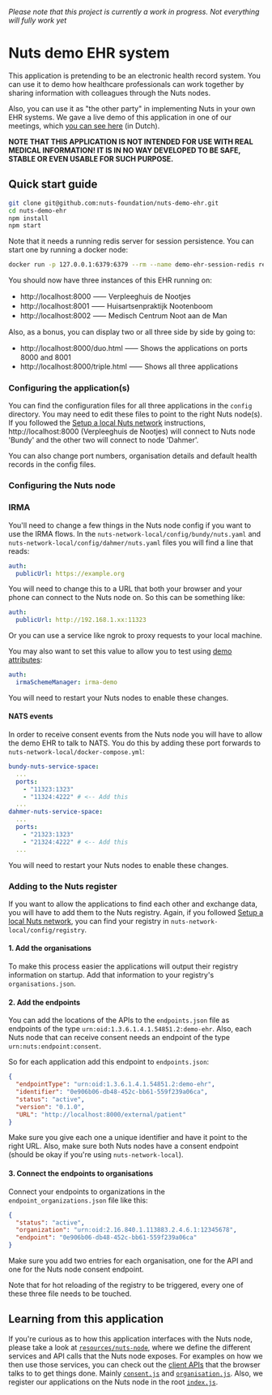 _Please note that this project is currently a work in progress. Not everything
will fully work yet_

# Nuts demo EHR system

This application is pretending to be an electronic health record system. You can
use it to demo how healthcare professionals can work together by sharing
information with colleagues through the Nuts nodes.

Also, you can use it as "the other party" in implementing Nuts in your own EHR
systems. We gave a live demo of this application in one of our meetings, which
[you can see here](https://www.youtube.com/watch?v=TONCu0AHPWs) (in Dutch).

**NOTE THAT THIS APPLICATION IS NOT INTENDED FOR USE WITH REAL MEDICAL
INFORMATION! IT IS IN NO WAY DEVELOPED TO BE SAFE, STABLE OR EVEN USABLE FOR
SUCH PURPOSE.**

## Quick start guide

```bash
git clone git@github.com:nuts-foundation/nuts-demo-ehr.git
cd nuts-demo-ehr
npm install
npm start
```

Note that it needs a running redis server for session persistence. You can start one by running a docker node:
```bash
docker run -p 127.0.0.1:6379:6379 --rm --name demo-ehr-session-redis redis
```

You should now have three instances of this EHR running on:

* http://localhost:8000 ⸺ Verpleeghuis de Nootjes
* http://localhost:8001 ⸺ Huisartsenpraktijk Nootenboom
* http://localhost:8002 ⸺ Medisch Centrum Noot aan de Man

Also, as a bonus, you can display two or all three side by side by going to:

* http://localhost:8000/duo.html ⸺ Shows the applications on ports 8000 and 8001
* http://localhost:8000/triple.html ⸺ Shows all three applications

### Configuring the application(s)

You can find the configuration files for all three applications in the `config`
directory. You may need to edit these files to point to the right Nuts node(s).
If you followed the [Setup a local Nuts network](https://nuts-documentation.readthedocs.io/en/latest/pages/getting_started/local_network.html#setup-a-local-nuts-network)
instructions, http://localhost:8000 (Verpleeghuis de Nootjes) will connect to Nuts
node 'Bundy' and the other two will connect to node 'Dahmer'.

You can also change port numbers, organisation details and default health
records in the config files.

### Configuring the Nuts node

### IRMA

You'll need to change a few things in the Nuts node config if you want to use
the IRMA flows. In the `nuts-network-local/config/bundy/nuts.yaml` and
`nuts-network-local/config/dahmer/nuts.yaml` files you will find a line that
reads:

```yaml
auth:
  publicUrl: https://example.org
```

You will need to change this to a URL that both your browser and your phone can
connect to the Nuts node on. So this can be something like:

```yaml
auth:
  publicUrl: http://192.168.1.xx:11323
```

Or you can use a service like ngrok to proxy requests to your local machine.

You may also want to set this value to allow you to test using
[demo attributes](https://privacybydesign.foundation/attribute-index/en/irma-demo.html):

```yaml
auth:
  irmaSchemeManager: irma-demo
```

You will need to restart your Nuts nodes to enable these changes.

#### NATS events

In order to receive consent events from the Nuts node you will have to allow the
demo EHR to talk to NATS. You do this by adding these port forwards to
`nuts-network-local/docker-compose.yml`:

```yaml
bundy-nuts-service-space:
  ...
  ports:
    - "11323:1323"
    - "11324:4222" # <-- Add this
  ...
dahmer-nuts-service-space:
  ...
  ports:
    - "21323:1323"
    - "21324:4222" # <-- Add this
  ...
```

You will need to restart your Nuts nodes to enable these changes.

### Adding to the Nuts register

If you want to allow the applications to find each other and exchange data, you
will have to add them to the Nuts registry. Again, if you followed
[Setup a local Nuts network](https://nuts-documentation.readthedocs.io/en/latest/pages/getting_started/local_network.html#setup-a-local-nuts-network),
you can find your registry in `nuts-network-local/config/registry`.

#### 1. Add the organisations

To make this process easier the applications will output their registry
information on startup. Add that information to your registry's
`organisations.json`.

#### 2. Add the endpoints

You can add the locations of the APIs to the `endpoints.json` file as endpoints
of the type `urn:oid:1.3.6.1.4.1.54851.2:demo-ehr`. Also, each Nuts node that
can receive consent needs an endpoint of the type `urn:nuts:endpoint:consent`.

So for each application add this endpoint to `endpoints.json`:

```json
{
  "endpointType": "urn:oid:1.3.6.1.4.1.54851.2:demo-ehr",
  "identifier": "0e906b06-db48-452c-bb61-559f239a06ca",
  "status": "active",
  "version": "0.1.0",
  "URL": "http://localhost:8000/external/patient"
}
```

Make sure you give each one a unique identifier and have it point to the right
URL. Also, make sure both Nuts nodes have a consent endpoint (should be okay if
you're using `nuts-network-local`).

#### 3. Connect the endpoints to organisations

Connect your endpoints to organizations in the `endpoint_organizations.json`
file like this:

```json
{
  "status": "active",
  "organization": "urn:oid:2.16.840.1.113883.2.4.6.1:12345678",
  "endpoint": "0e906b06-db48-452c-bb61-559f239a06ca"
}
```

Make sure you add two entries for each organisation, one for the API and one for
the Nuts node consent endpoint.

Note that for hot reloading of the registry to be triggered, every one of these
three file needs to be touched.

## Learning from this application

If you're curious as to how this application interfaces with the Nuts node,
please take a look at [`resources/nuts-node`](resources/nuts-node), where we
define the different services and API calls that the Nuts node exposes. For
examples on how we then use those services, you can check out the [client APIs](client-api)
that the browser talks to to get things done. Mainly [`consent.js`](client-api/consent.js)
and [`organisation.js`](client-api/organisation.js). Also, we register our
applications on the Nuts node in the root [`index.js`](index.js).
